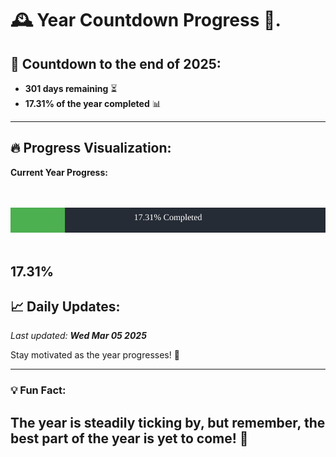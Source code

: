 
# &#x1F570; **Year Countdown Progress** &#x1F389;.

## &#x1F4C5; Countdown to the end of 2025:
- **301 days remaining** &#x23F3;
- **17.31% of the year completed** &#x1F4CA;

---

## &#x1F525; **Progress Visualization**:

**Current Year Progress:**

<br><br>
![Progress Bar](https://raw.githubusercontent.com/dayanidigv/year-countdown-progress/main/progress-bar.svg)
<br><br>

**17.31%**
---

## &#x1F4C8; **Daily Updates**:

_Last updated: **Wed Mar 05 2025**_

Stay motivated as the year progresses! &#x1F680;

--- 

### &#x1F4A1; **Fun Fact:**
The year is steadily ticking by, but remember, the best part of the year is yet to come! &#x1F31F;
---
